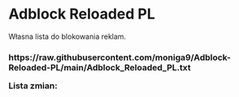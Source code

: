 # Adblock Reloaded PL
Własna lista do blokowania reklam.

<h3> https://raw.githubusercontent.com/moniga9/Adblock-Reloaded-PL/main/Adblock_Reloaded_PL.txt

**Lista zmian:** <h6>

